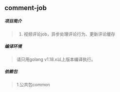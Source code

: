 ## comment-job

##### 项目简介
> 1. 视频评论job，异步处理评论行为、更新评论缓存

##### 编译环境
> 请只用golang v1.18.x以上版本编译执行。

##### 依赖包
> 1.公共包common